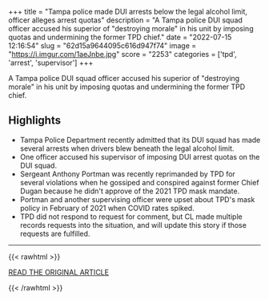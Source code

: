 +++
title = "Tampa police made DUI arrests below the legal alcohol limit, officer alleges arrest quotas"
description = "A Tampa police DUI squad officer accused his superior of \"destroying morale\" in his unit by imposing quotas and undermining the former TPD chief."
date = "2022-07-15 12:16:54"
slug = "62d15a9644095c616d947f74"
image = "https://i.imgur.com/1aeJnbe.jpg"
score = "2253"
categories = ['tpd', 'arrest', 'supervisor']
+++

A Tampa police DUI squad officer accused his superior of \"destroying morale\" in his unit by imposing quotas and undermining the former TPD chief.

## Highlights

- Tampa Police Department recently admitted that its DUI squad has made several arrests when drivers blew beneath the legal alcohol limit.
- One officer accused his supervisor of imposing DUI arrest quotas on the DUI squad.
- Sergeant Anthony Portman was recently reprimanded by TPD for several violations when he gossiped and conspired against former Chief Dugan because he didn't approve of the 2021 TPD mask mandate.
- Portman and another supervising officer were upset about TPD's mask policy in February of 2021 when COVID rates spiked.
- TPD did not respond to request for comment, but CL made multiple records requests into the situation, and will update this story if those requests are fulfilled.

---

{{< rawhtml >}}
  <p class="article-category">
    <a target="_blank" href="https://www.cltampa.com/news/tampa-police-made-dui-arrests-below-the-legal-alcohol-limit-officer-alleges-arrest-quotas-13790371">READ THE ORIGINAL ARTICLE</a>
  </p>
{{< /rawhtml >}}
